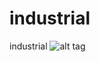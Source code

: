 # industrial
industrial
![alt tag](https://github.com/DeveloperMat/industrial/blob/master/industrial.png) 






